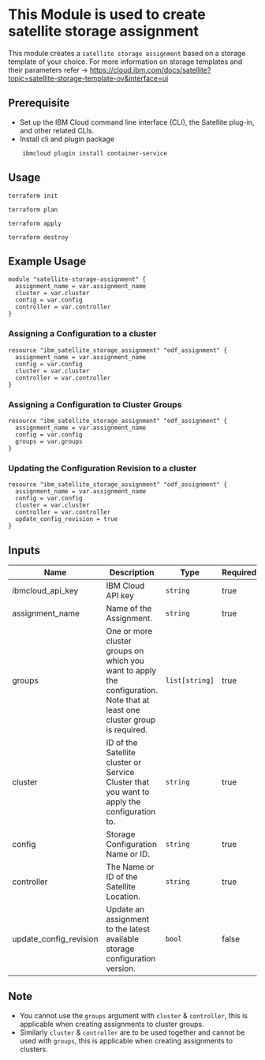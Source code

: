 # This Module is used to create satellite storage assignment

This module creates a `satellite storage assignment` based on a storage template of your choice. For more information on storage templates and their parameters refer -> https://cloud.ibm.com/docs/satellite?topic=satellite-storage-template-ov&interface=ui 

## Prerequisite

* Set up the IBM Cloud command line interface (CLI), the Satellite plug-in, and other related CLIs.
* Install cli and plugin package
```console
    ibmcloud plugin install container-service
```
## Usage

```
terraform init
```
```
terraform plan
```
```
terraform apply
```
```
terraform destroy
```
## Example Usage

``` hcl
module "satellite-storage-assignment" {
  assignment_name = var.assignment_name
  cluster = var.cluster
  config = var.config
  controller = var.controller
} 
```

### Assigning a Configuration to a cluster
```hcl
resource "ibm_satellite_storage_assignment" "odf_assignment" {
  assignment_name = var.assignment_name
  config = var.config
  cluster = var.cluster
  controller = var.controller
}
```

### Assigning a Configuration to Cluster Groups
```hcl
resource "ibm_satellite_storage_assignment" "odf_assignment" {
  assignment_name = var.assignment_name
  config = var.config
  groups = var.groups
}
```

### Updating the Configuration Revision to a cluster
```hcl
resource "ibm_satellite_storage_assignment" "odf_assignment" {
  assignment_name = var.assignment_name
  config = var.config
  cluster = var.cluster
  controller = var.controller
  update_config_revision = true
}
```

<!-- BEGINNING OF PRE-COMMIT-TERRAFORM DOCS HOOK -->
## Inputs

| Name | Description | Type | Required |
|------|-------------|------|---------|
| ibmcloud\_api\_key | IBM Cloud API key | `string` | true |
| assignment_name | Name of the Assignment. | `string` | true |
| groups | One or more cluster groups on which you want to apply the configuration. Note that at least one cluster group is required. | `list[string]` | true |
| cluster | ID of the Satellite cluster or Service Cluster that you want to apply the configuration to. | `string` | true |
| config | Storage Configuration Name or ID. | `string` | true |
| controller | The Name or ID of the Satellite Location. | `string` | true |
| update_config_revision | Update an assignment to the latest available storage configuration version. | `bool` | false |

## Note
  * You cannot use the `groups` argument with `cluster` & `controller`, this is applicable when creating assignments to cluster groups.
  * Similarly `cluster` & `controller` are to be used together and cannot be used with `groups`, this is applicable when creating assignments to clusters.


<!-- END OF PRE-COMMIT-TERRAFORM DOCS HOOK -->